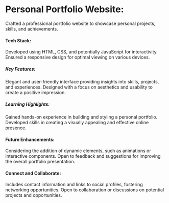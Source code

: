 # Personal Portfolio Website:

Crafted a professional portfolio website to showcase personal projects, skills, and achievements.

#### Tech Stack:
Developed using HTML, CSS, and potentially JavaScript for interactivity.
Ensured a responsive design for optimal viewing on various devices.

##### Key Features:
Elegant and user-friendly interface providing insights into skills, projects, and experiences.
Designed with a focus on aesthetics and usability to create a positive impression.

##### Learning Highlights:
Gained hands-on experience in building and styling a personal portfolio.
Developed skills in creating a visually appealing and effective online presence.

#### Future Enhancements:
Considering the addition of dynamic elements, such as animations or interactive components.
Open to feedback and suggestions for improving the overall portfolio presentation.

#### Connect and Collaborate:
Includes contact information and links to social profiles, fostering networking opportunities.
Open to collaboration or discussions on potential projects and opportunities.








